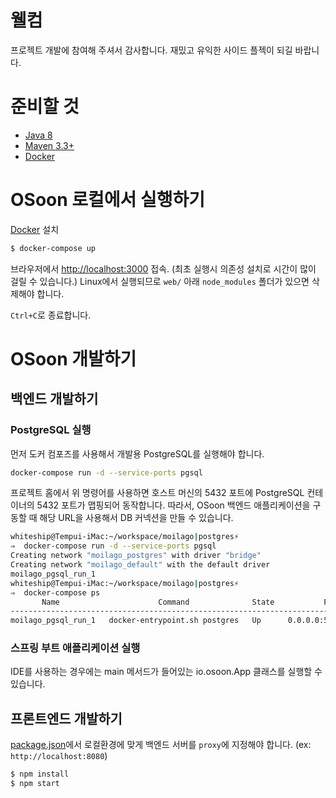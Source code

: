 # 웰컴

프로젝트 개발에 참여해 주셔서 감사합니다. 재밌고 유익한 사이드 플젝이 되길 바랍니다.

# 준비할 것

* [Java 8](http://www.oracle.com/technetwork/java/javase/downloads/jdk8-downloads-2133151.html)
* [Maven 3.3+](https://maven.apache.org/install.html)
* [Docker](https://docs.docker.com/engine/installation/#supported-platforms)

# OSoon 로컬에서 실행하기

[Docker](https://docs.docker.com/engine/installation/#supported-platforms) 설치

```sh
$ docker-compose up
```

브라우저에서 <http://localhost:3000> 접속.
(최초 실행시 의존성 설치로 시간이 많이 걸릴 수 있습니다.)
Linux에서 실행되므로 `web/` 아래 `node_modules` 폴더가 있으면 삭제해야 합니다.

`Ctrl+C`로 종료합니다.

# OSoon 개발하기

## 백엔드 개발하기

### PostgreSQL 실행

먼저 도커 컴포즈를 사용해서 개발용 PostgreSQL를 실행해야 합니다.

```sh
docker-compose run -d --service-ports pgsql
```

프로젝트 홈에서 위 명령어를 사용하면 호스트 머신의 5432 포트에 PostgreSQL 컨테이너의 5432 포트가 맵핑되어 동작합니다.
따라서, OSoon 백엔드 애플리케이션을 구동할 때 해당 URL을 사용해서 DB 커넥션을 만들 수 있습니다.

```sh
whiteship@Tempui-iMac:~/workspace/moilago|postgres⚡
⇒  docker-compose run -d --service-ports pgsql
Creating network "moilago_postgres" with driver "bridge"
Creating network "moilago_default" with the default driver
moilago_pgsql_run_1
whiteship@Tempui-iMac:~/workspace/moilago|postgres⚡
⇒  docker-compose ps
       Name                      Command              State           Ports
------------------------------------------------------------------------------------
moilago_pgsql_run_1   docker-entrypoint.sh postgres   Up      0.0.0.0:5432->5432/tcp
```

### 스프링 부트 애플리케이션 실행

IDE를 사용하는 경우에는 main 메서드가 들어있는 io.osoon.App 클래스를 실행할 수 있습니다.

## 프론트엔드 개발하기

[package.json](https://github.com/spring-sprout/moilago/blob/master/web/package.json)에서
로컬환경에 맞게 백엔드 서버를 `proxy`에 지정해야 합니다.
(ex: `http://localhost:8080`)

```sh
$ npm install
$ npm start
```
